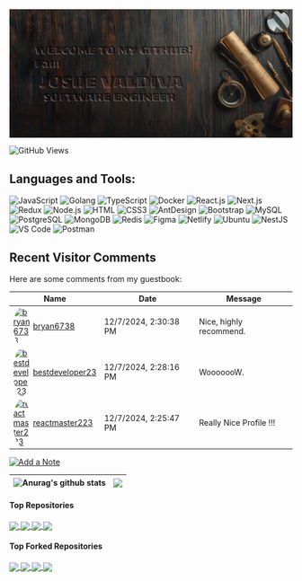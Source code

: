 <img align="center" src="./welcome.png" />

![GitHub Views](https://komarev.com/ghpvc/?username=LovelyDev829)


## Languages and Tools:

![JavaScript](https://img.shields.io/badge/JavaScript-F7DF1E?style=flat-square&logo=javascript&logoColor=black)
![Golang](https://img.shields.io/badge/Golang-F7F7F7?style=flat-square&logo=go&logoColor=00A7D0)
![TypeScript](https://img.shields.io/badge/TypeScript-007ACC?style=flat-square&logo=typescript&logoColor=white)
![Docker](https://img.shields.io/badge/Docker-0CC1F3?style=flat-square&logo=docker&logoColor=white)
![React.js](https://img.shields.io/badge/React.js-0081CB?style=flat-square&logo=react&logoColor=61DAFB)
![Next.js](https://img.shields.io/badge/Next.js-f7f7f7?style=flastic&logo=Next.js&logoColor=000000)
![Redux](https://img.shields.io/badge/Redux-black?style=flastic&logo=Redux&logoColor=764ABC)
![Node.js](https://img.shields.io/badge/Node.js-43853D?style=flat-square&logo=node.js&logoColor=white)
![HTML](https://img.shields.io/badge/HTML5-E34F26?style=flat-square&logo=html5&logoColor=white)
![CSS3](https://img.shields.io/badge/CSS3-1572B6?style=flat-square&logo=css3&logoColor=white)
![AntDesign](https://img.shields.io/badge/AntDesign-f7f7f7?style=flastic&logo=AntDesign&logoColor=0170FE)
![Bootstrap](https://img.shields.io/badge/Bootstrap-563D7C?style=flat-square&logo=bootstrap&logoColor=white)
![MySQL](https://img.shields.io/badge/MySQL-005C84?style=flat-square&logo=mysql&logoColor=white)
![PostgreSQL](https://img.shields.io/badge/PostgreSQL-31658D?style=flastic&logo=PostgreSQL&logoColor=white)
![MongoDB](https://img.shields.io/badge/MongoDB-F7F7F7?style=flat-square&logo=mongodb&logoColor=49A248)
![Redis](https://img.shields.io/badge/redis-%23DD0031.svg?&style=flat-square&logo=redis&logoColor=white)
![Figma](https://img.shields.io/badge/Figma-f7f7f7?style=flastic&logo=Figma&logoColor=F24E1E)
![Netlify](https://img.shields.io/badge/Netlify-00C7B7?style=flat-square&logo=netlify&logoColor=white)
![Ubuntu](https://img.shields.io/badge/Ubuntu-E05924?style=flat-square&logo=ubuntu&logoColor=black)
![NestJS](https://img.shields.io/badge/Nestjs-000000?style=flat-square&logo=nestjs&logoColor=D9224D)
![VS Code](https://img.shields.io/badge/VisualStudio-2C2B30?style=flastic&logo=VisualStudioCode&logoColor=007ACC)
![Postman](https://img.shields.io/badge/Postman-f7f7f7?style=flastic&logo=Postman&logoColor=FF6C37)


## Recent Visitor Comments
Here are some comments from my guestbook:

<!-- Guestbook -->
| Name | Date | Message |
|---|---|---|
| <a href="https://github.com/bryan6738" style="display: flex; align-items: center;"><img width="30" src="https://avatars.githubusercontent.com/u/140149575?s=24&u=f327fb5544257f1efd0db05dd24c3ffd495be4c6&v=4" alt="bryan6738" style="border-radius: 50%; margin-right: 5px;"/> bryan6738</a> |12/7/2024, 2:30:38 PM|Nice, highly recommend.|
| <a href="https://github.com/bestdeveloper23" style="display: flex; align-items: center;"><img width="30" src="https://avatars.githubusercontent.com/u/125925304?s=24&v=4" alt="bestdeveloper23" style="border-radius: 50%; margin-right: 5px;"/> bestdeveloper23</a> |12/7/2024, 2:28:16 PM|WooooooW.|
| <a href="https://github.com/reactmaster223" style="display: flex; align-items: center;"><img width="30" src="https://avatars.githubusercontent.com/u/97944031?s=24&v=4" alt="reactmaster223" style="border-radius: 50%; margin-right: 5px;"/> reactmaster223</a> |12/7/2024, 2:25:47 PM|Really Nice Profile !!!|
<!-- /Guestbook -->

[![Add a Note](https://img.shields.io/badge/Add%20a%20Note-Click%20Here-brightgreen)](https://github.com/LovelyDev829/LovelyDev829/issues/1)




| <img align="center" src="https://github-readme-stats.vercel.app/api?username=LovelyDev829&show_icons=true&include_all_commits=true&theme=transparent&hide_border=true" alt="Anurag's github stats" /> | <img align="center" src="https://github-readme-stats.vercel.app/api/top-langs/?username=LovelyDev829&layout=compact&theme=transparent&hide_border=true" /> |
| ------------- | ------------- |

#### Top Repositories

<a href="https://github.com/LovelyDev829/LovelyDev829.github.io">
  <img align="center" src="https://github-readme-stats.vercel.app/api/pin/?username=LovelyDev829&repo=LovelyDev829.github.io&theme=transparent" />
</a>
<a href="https://github.com/LovelyDev829/Josue.valdivia.portfolio">
  <img align="center" src="https://github-readme-stats.vercel.app/api/pin/?username=LovelyDev829&repo=Josue.valdivia.portfolio&theme=transparent" />
</a>
<a href="https://github.com/LovelyDev829/3d-manipulator">
  <img align="center" src="https://github-readme-stats.vercel.app/api/pin/?username=LovelyDev829&repo=3d-manipulator&theme=transparent" />
</a>
<a href="https://github.com/LovelyDev829/Go-github-auto-update">
  <img align="center" src="https://github-readme-stats.vercel.app/api/pin/?username=LovelyDev829&repo=Go-github-auto-update&theme=transparent" />
</a>


#### Top Forked Repositories

<a href="https://github.com/LovelyDev829/Deep-Live-Cam">
  <img align="center" src="https://github-readme-stats.vercel.app/api/pin/?username=LovelyDev829&repo=Deep-Live-Cam&theme=transparent" />
</a>
<a href="https://github.com/LovelyDev829/highest-paying-software-companies">
  <img align="center" src="https://github-readme-stats.vercel.app/api/pin/?username=LovelyDev829&repo=highest-paying-software-companies&theme=transparent" />
</a>
<a href="https://github.com/LovelyDev829/lobe-chat">
  <img align="center" src="https://github-readme-stats.vercel.app/api/pin/?username=LovelyDev829&repo=lobe-chat&theme=transparent" />
</a>
<a href="https://github.com/LovelyDev829/social-app">
  <img align="center" src="https://github-readme-stats.vercel.app/api/pin/?username=LovelyDev829&repo=social-app&theme=transparent" />
</a>


